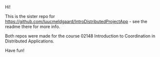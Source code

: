 Hi!

This is the sister repo for https://github.com/luucmeldgaard/IntroDistributedProjectApp - see the readme there for more info.

Both repos were made for the course 02148 Introduction to Coordination in Distributed Applications.

Have fun!

